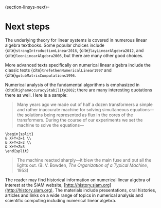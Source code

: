 (section-linsys-next)=
# Next steps

The underlying theory for linear systems is covered in numerous linear algebra textbooks.  Some popular choices include {cite}`strangIntroductionLinear2016`, {cite}`layLinearAlgebra2012`, and {cite}`leonLinearAlgebra2006`, but there are many other good choices.

More advanced texts specifically on numerical linear algebra include the classic texts {cite}`trefethenNumericalLinear1997` and {cite}`golubMatrixComputations1996`.

Numerical analysis of the fundamental algorithms is emphasized in {cite}`highamAccuracyStability2002`; there are many interesting quotations there as well. Here is a sample:

> Many years ago we made out of half a dozen transformers a simple and rather inaccurate machine for solving simultaneous equations—the solutions being represented as flux in the cores of the transformers.  During the course of our experiments we set the machine to solve the equations—

```{math}
\begin{split}
& X+Y+Z=1 \\
& X+Y+Z=2 \\
& X+Y+Z=3
\end{split}
```

> The machine reacted sharply—it blew the main fuse and put all the lights out. (B. V. Bowden, *The Organization of a Typical Machine*, 1953)

The reader may find historical information on numerical linear algebra of interest at the SIAM website, [http://history.siam.org](http://history.siam.org).  The materials include presentations, oral histories, articles and links on a wide range of topics in numerical analysis and scientific computing including numerical linear algebra.
